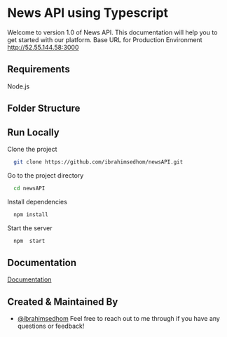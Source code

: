 
# News API using Typescript

Welcome to version 1.0 of News API.
This documentation will help you to get started with our platform.
Base URL for Production Environment http://52.55.144.58:3000


## Requirements
Node.js
## Folder Structure
## Run Locally

Clone the project

```bash
  git clone https://github.com/ibrahimsedhom/newsAPI.git
```

Go to the project directory

```bash
  cd newsAPI
```

Install dependencies

```bash
  npm install
```

Start the server

```bash
  npm  start
```


## Documentation

[Documentation](https://documenter.getpostman.com/view/9851058/2s84Dst1ZY)


## Created & Maintained By
- [@ibrahimsedhom](https://github.com/ibrahimsedhom)
Feel free to reach out to me through  if you have any questions or feedback!